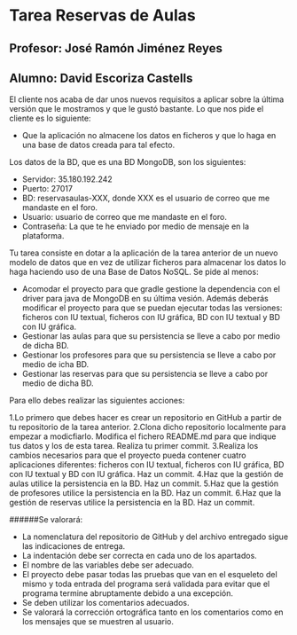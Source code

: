 # Tarea Reservas de Aulas
## Profesor: José Ramón Jiménez Reyes
## Alumno: David Escoriza Castells

El cliente nos acaba de dar unos nuevos requisitos a aplicar sobre la última versión que le mostramos y que le gustó bastante. Lo que nos pide el cliente es lo siguiente:

 - Que la aplicación no almacene los datos en ficheros y que lo haga en una base de datos creada para tal efecto.
 
Los datos de la BD, que es una BD MongoDB, son los siguientes:

 - Servidor: 35.180.192.242
 - Puerto: 27017
 - BD: reservasaulas-XXX, donde XXX es el usuario de correo que me mandaste en el foro.
 - Usuario: usuario de correo que me mandaste en el foro.
 - Contraseña: La que te he enviado por medio de mensaje en la plataforma.
 
Tu tarea consiste en dotar a la aplicación de la tarea anterior de un nuevo modelo de datos que en vez de utilizar ficheros para almacenar los datos lo haga haciendo uso de una Base de Datos NoSQL. Se pide al menos:

 - Acomodar el proyecto para que gradle gestione la dependencia con el driver para java de MongoDB en su última vesión. Además deberás modificar el proyecto para que se puedan ejecutar todas las versiones: ficheros con IU textual, ficheros con IU gráfica, BD con IU textual y BD con IU gráfica.
 - Gestionar las aulas para que su persistencia se lleve a cabo por medio de dicha BD.
 - Gestionar los profesores para que su persistencia se lleve a cabo por medio de icha BD.
 - Gestionar las reservas para que su persistencia se lleve a cabo por medio de dicha BD.
 
Para ello debes realizar las siguientes acciones:

1.Lo primero que debes hacer es crear un repositorio  en GitHub a partir de tu repositorio de la tarea anterior.
2.Clona dicho repositorio localmente para empezar a modicfiarlo. Modifica el fichero README.md para que indique tus datos y los de esta tarea. Realiza tu primer commit.
3.Realiza los cambios necesarios para que el proyecto pueda contener cuatro aplicaciones diferentes: ficheros con IU textual, ficheros con IU gráfica, BD con IU textual y BD con IU gráfica. Haz un commit.
4.Haz que la gestión de aulas utilice la persistencia en la BD. Haz un commit.
5.Haz que la gestión de profesores utilice la persistencia en la BD. Haz un commit.
6.Haz que la gestión de reservas utilice la persistencia en la BD. Haz un commit.
 
######Se valorará:

 - La nomenclatura del repositorio de GitHub y del archivo entregado sigue las indicaciones de entrega.
 - La indentación debe ser correcta en cada uno de los apartados.
 - El nombre de las variables debe ser adecuado.
 - El proyecto debe pasar todas las pruebas que van en el esqueleto del mismo y toda entrada del programa será validada para evitar que el programa termine abruptamente debido a una excepción.
 - Se deben utilizar los comentarios adecuados.
 - Se valorará la corrección ortográfica tanto en los comentarios como en los mensajes que se muestren al usuario.
 
 
 
 
 
